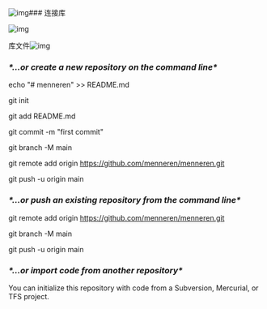 ![img](file:////private/var/folders/1j/xm8rn2kj3651jcly4t52gxm40000gn/T/com.kingsoft.wpsoffice.mac/wps-liujiyang/ksohtml/wpsQOHAyR.jpg)### 连接库

![img](file:////private/var/folders/1j/xm8rn2kj3651jcly4t52gxm40000gn/T/com.kingsoft.wpsoffice.mac/wps-liujiyang/ksohtml/wpsFs6WTD.jpg) 

库文件![img](file:////private/var/folders/1j/xm8rn2kj3651jcly4t52gxm40000gn/T/com.kingsoft.wpsoffice.mac/wps-liujiyang/ksohtml/wps34lPiZ.jpg)

### ***\*…or create a new repository on the command line\****

echo "# menneren" >> README.md

git init

git add README.md

git commit -m "first commit"

git branch -M main

git remote add origin https://github.com/menneren/menneren.git

git push -u origin main

 

### ***\*…or push an existing repository from the command line\****

git remote add origin https://github.com/menneren/menneren.git

git branch -M main

git push -u origin main

 

 

### ***\*…or import code from another repository\****

You can initialize this repository with code from a Subversion, Mercurial, or TFS project.

 